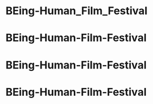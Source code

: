 # BEing-Human_Film_Festival
# BEing-Human-Film-Festival
# BEing-Human-Film-Festival
# BEing-Human-Film-Festival
